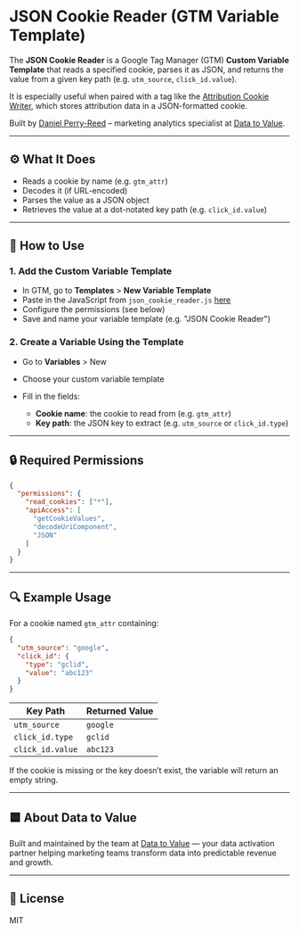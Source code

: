 # JSON Cookie Reader (GTM Variable Template)

The **JSON Cookie Reader** is a Google Tag Manager (GTM) **Custom Variable Template** that reads a specified cookie, parses it as JSON, and returns the value from a given key path (e.g. `utm_source`, `click_id.value`).

It is especially useful when paired with a tag like the [Attribution Cookie Writer](https://github.com/dpezrez/gtm-attribution-cookie), which stores attribution data in a JSON-formatted cookie.

Built by [Daniel Perry-Reed](https://www.linkedin.com/in/danielperryreed/) – marketing analytics specialist at [Data to Value](https://www.datatovalue.com).

---

## ⚙️ What It Does

* Reads a cookie by name (e.g. `gtm_attr`)
* Decodes it (if URL-encoded)
* Parses the value as a JSON object
* Retrieves the value at a dot-notated key path (e.g. `click_id.value`)

---

## 🚀 How to Use

### 1. Add the Custom Variable Template

* In GTM, go to **Templates** > **New Variable Template**
* Paste in the JavaScript from `json_cookie_reader.js` [here](./json_cookie_reader.js)
* Configure the permissions (see below)
* Save and name your variable template (e.g. "JSON Cookie Reader")

### 2. Create a Variable Using the Template

* Go to **Variables** > New
* Choose your custom variable template
* Fill in the fields:

  * **Cookie name**: the cookie to read from (e.g. `gtm_attr`)
  * **Key path**: the JSON key to extract (e.g. `utm_source` or `click_id.type`)

---

## 🔒 Required Permissions

```json
{
  "permissions": {
    "read_cookies": ["*"],
    "apiAccess": [
      "getCookieValues",
      "decodeUriComponent",
      "JSON"
    ]
  }
}
```

---

## 🔍 Example Usage

For a cookie named `gtm_attr` containing:

```json
{
  "utm_source": "google",
  "click_id": {
    "type": "gclid",
    "value": "abc123"
  }
}
```

| Key Path         | Returned Value |
| ---------------- | -------------- |
| `utm_source`     | `google`       |
| `click_id.type`  | `gclid`        |
| `click_id.value` | `abc123`       |

If the cookie is missing or the key doesn’t exist, the variable will return an empty string.

---

## 🟦 About Data to Value

Built and maintained by the team at [Data to Value](https://www.datatovalue.com) — your data activation partner helping marketing teams transform data into predictable revenue and growth.

---

## 📄 License

MIT
